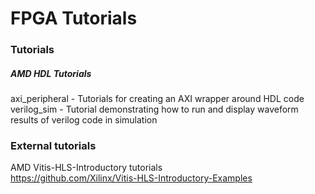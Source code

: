 # FPGA Tutorials 

### Tutorials
##### AMD HDL Tutorials
axi_peripheral - Tutorials for creating an AXI wrapper around HDL code
verilog_sim - Tutorial demonstrating how to run and display waveform results of verilog code in simulation


### External tutorials
AMD Vitis-HLS-Introductory tutorials \
https://github.com/Xilinx/Vitis-HLS-Introductory-Examples
